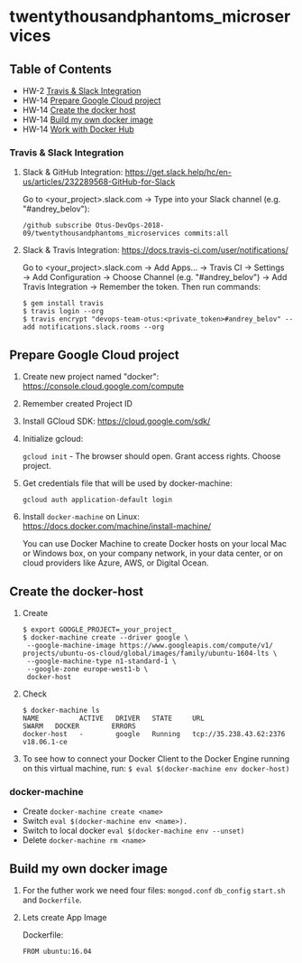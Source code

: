 # twentythousandphantoms_microservices

## Table of Contents

- HW-2  [Travis & Slack Integration](#travis-&-slack-integration)
- HW-14 [Prepare Google Cloud project](#prepare-google-cloud-project)
- HW-14 [Create the docker host](#create-the-docker-host)
- HW-14 [Build my own docker image](#build-my-own-docker-image)
- HW-14 [Work with Docker Hub](#work-with-docker-hub)

### Travis & Slack Integration

1. Slack & GitHub Integration: https://get.slack.help/hc/en-us/articles/232289568-GitHub-for-Slack
  
   Go to <your_project>.slack.com → Type into your Slack channel (e.g. "#andrey_belov"):   

   ```
   /github subscribe Otus-DevOps-2018-09/twentythousandphantoms_microservices commits:all
   ```

2. Slack & Travis Integration: https://docs.travis-ci.com/user/notifications/

   Go to <your_project>.slack.com → Add Apps... → Travis CI → Settings → Add Configuration → Choose Channel (e.g. "#andrey_belov") → Add Travis Integration → Remember the token. Then run commands:

   ```
   $ gem install travis
   $ travis login --org
   $ travis encrypt "devops-team-otus:<private_token>#andrey_belov" --add notifications.slack.rooms --org 

## Prepare Google Cloud project

1. Create new project named "docker": https://console.cloud.google.com/compute
1. Remember created Project ID
1. Install GCloud SDK: https://cloud.google.com/sdk/
1. Initialize gcloud:

   `gcloud init` - The browser should open. Grant access rights. Choose project.
1. Get credentials file that will be used by docker-machine:

   `gcloud auth application-default login`
1. Install `docker-machine` on Linux: https://docs.docker.com/machine/install-machine/ 

   You can use Docker Machine to create Docker hosts on your local Mac or Windows box, on your company network, in your data center, or on cloud providers like Azure, AWS, or Digital Ocean.

## Create the docker-host

1. Create

   ```
   $ export GOOGLE_PROJECT=_your_project_
   $ docker-machine create --driver google \
    --google-machine-image https://www.googleapis.com/compute/v1/
   projects/ubuntu-os-cloud/global/images/family/ubuntu-1604-lts \
    --google-machine-type n1-standard-1 \
    --google-zone europe-west1-b \
    docker-host
   ```
1. Check

   ```
   $ docker-machine ls
   NAME          ACTIVE   DRIVER   STATE     URL                       SWARM   DOCKER        ERRORS
   docker-host   -        google   Running   tcp://35.238.43.62:2376           v18.06.1-ce   

   ```
1. To see how to connect your Docker Client to the Docker Engine running on this virtual machine, run:
   `$ eval $(docker-machine env docker-host)`

### docker-machine

- Create
   `docker-machine create <name>`
- Switch
   `eval $(docker-machine env <name>).`
- Switch to local docker
   `eval $(docker-machine env --unset)`
- Delete
   `docker-machine rm <name>`

## Build my own docker image

1. For the futher work we need four files: `mongod.conf` `db_config` `start.sh` and `Dockerfile`. 
1. Lets create App Image

   Dockerfile:
   ```
   FROM ubuntu:16.04
   ```
